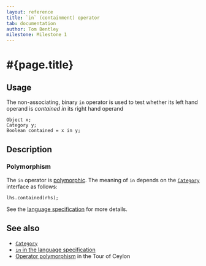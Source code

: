 ```yaml
---
layout: reference
title: `in` (containment) operator
tab: documentation
author: Tom Bentley
milestone: Milestone 1
---
```


# #{page.title}

## Usage 

The non-associating, binary `in` operator is used to test whether its left hand 
operand is *contained in* its right hand operand

    Object x;
    Category y;
    Boolean contained = x in y;

## Description

### Polymorphism

The `in` operator is [polymorphic](/documentation/reference/operator/operator-polymorphism). 
The meaning of `in` depends on the 
[`Category`](../../ceylon.language/Category) interface as follows:

    lhs.contained(rhs);

See the [language specification](#{site.urls.spec}#equalityandcomparisonoperators) for more details.

## See also

* [`Category`](../../ceylon.language/Category)
* [`in` in the language specification](#{site.urls.spec}#equalityandcomparisonoperators)
* [Operator polymorphism](/documentation/tour/language-module/#operator_polymorphism) 
  in the Tour of Ceylon

